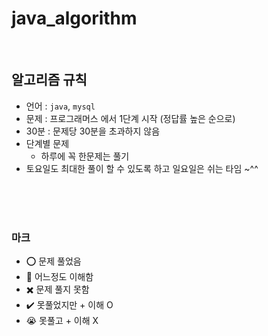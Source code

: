 # java_algorithm

<br/>

## 알고리즘 규칙

- 언어 : `java`, `mysql`
- 문제 : 프로그래머스 에서 1단계 시작 (정답률 높은 순으로)
- 30분 : 문제당 30분을 초과하지 않음
- 단계별 문제
  - 하루에 꼭 한문제는 풀기
- 토요일도 최대한 풀이 할 수 있도록 하고 일요일은 쉬는 타임 ~^^

<br/>
<br/>
<br/>

### 마크

- ⭕ 문제 풀었음
- 🔺 어느정도 이해함
- ✖️ 문제 풀지 못함
- ✔️ 못풀었지만 + 이해 O
- 😭 못풀고 + 이해 X



                  
